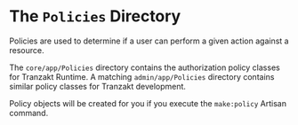 # The `Policies` Directory
Policies are used to determine if a user can perform a given action against a resource.

The `core/app/Policies` directory contains the authorization policy classes for Tranzakt Runtime.
A matching `admin/app/Policies` directory contains similar policy classes for Tranzakt development.

Policy objects will be created for you if you execute the `make:policy` Artisan command.
